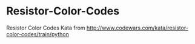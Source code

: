 # Resistor-Color-Codes
Resistor Color Codes Kata from http://www.codewars.com/kata/resistor-color-codes/train/python
